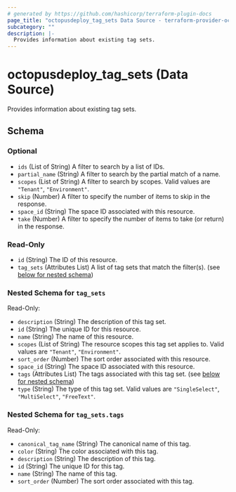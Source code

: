 ```yaml
---
# generated by https://github.com/hashicorp/terraform-plugin-docs
page_title: "octopusdeploy_tag_sets Data Source - terraform-provider-octopusdeploy"
subcategory: ""
description: |-
  Provides information about existing tag sets.
---
```


# octopusdeploy_tag_sets (Data Source)

Provides information about existing tag sets.



<!-- schema generated by tfplugindocs -->
## Schema

### Optional

- `ids` (List of String) A filter to search by a list of IDs.
- `partial_name` (String) A filter to search by the partial match of a name.
- `scopes` (List of String) A filter to search by scopes. Valid values are `"Tenant"`, `"Environment"`.
- `skip` (Number) A filter to specify the number of items to skip in the response.
- `space_id` (String) The space ID associated with this resource.
- `take` (Number) A filter to specify the number of items to take (or return) in the response.

### Read-Only

- `id` (String) The ID of this resource.
- `tag_sets` (Attributes List) A list of tag sets that match the filter(s). (see [below for nested schema](#nestedatt--tag_sets))

<a id="nestedatt--tag_sets"></a>
### Nested Schema for `tag_sets`

Read-Only:

- `description` (String) The description of this tag set.
- `id` (String) The unique ID for this resource.
- `name` (String) The name of this resource.
- `scopes` (List of String) The resource scopes this tag set applies to. Valid values are `"Tenant"`, `"Environment"`.
- `sort_order` (Number) The sort order associated with this resource.
- `space_id` (String) The space ID associated with this resource.
- `tags` (Attributes List) The tags associated with this tag set. (see [below for nested schema](#nestedatt--tag_sets--tags))
- `type` (String) The type of this tag set. Valid values are `"SingleSelect"`, `"MultiSelect"`, `"FreeText"`.

<a id="nestedatt--tag_sets--tags"></a>
### Nested Schema for `tag_sets.tags`

Read-Only:

- `canonical_tag_name` (String) The canonical name of this tag.
- `color` (String) The color associated with this tag.
- `description` (String) The description of this tag.
- `id` (String) The unique ID for this tag.
- `name` (String) The name of this tag.
- `sort_order` (Number) The sort order associated with this tag.


